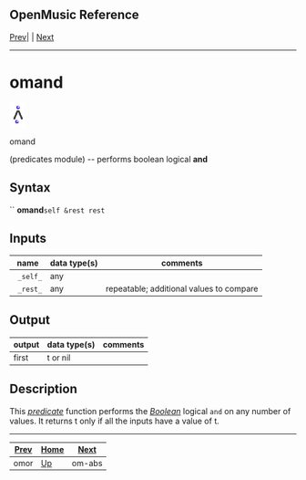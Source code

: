 OpenMusic Reference  
---  
[Prev](omor)| | [Next](om-abs)  
  
* * *

# omand

![](figures/functions/predicates/omand.png)

  
  
omand  
  
(predicates module) \-- performs boolean logical **and**  

## Syntax

`` **omand**` self &rest rest `

## Inputs

name| data type(s)| comments  
---|---|---  
` _self_`|  any|  
` _rest_`|  any| repeatable; additional values to compare  
  
## Output

output| data type(s)| comments  
---|---|---  
first| t or nil|  
  
## Description

This [_predicate_](glossary#PREDICATE) function performs the
[_Boolean_](glossary#BOOLEAN) logical `and` on any number of values. It
returns t only if all the inputs have a value of t.

* * *

[Prev](omor)| [Home](index)| [Next](om-abs)  
---|---|---  
omor| [Up](funcref.main)| om-abs

